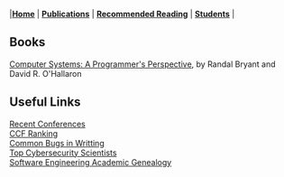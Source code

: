 |[<b>Home</b>](https://hxuhack.github.io/) | [<b>Publications</b>](publication/list) | [<b>Recommended Reading</b>](culture/list) | [<b>Students</b>](students/list) |

## Books

[Computer Systems: A Programmer's Perspective](https://book.douban.com/subject/3023631/), by Randal Bryant and David R. O'Hallaron

## Useful Links
[Recent Conferences](http://confsearch.ethz.ch/confsearch/faces/pages/topic.jsp?topic=Security%20&sortMode=1&graphicView=1)  
[CCF Ranking](http://www.ccf.org.cn/xspj/gyml/)   
[Common Bugs in Writting](http://www.cs.columbia.edu/~hgs/etc/writing-bugs.html)  
[Top Cybersecurity Scientists](http://s3.eurecom.fr/~balzarot/notes/top4/index.html)  
[Software Engineering Academic Genealogy](http://taoxie.cs.illinois.edu/sefamily.htm)
